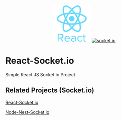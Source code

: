 <p align="center">
  <a href="https://reactjs.org/" target="_blank" rel="noreferrer"><img src="https://raw.githubusercontent.com/devicons/devicon/master/icons/react/react-original-wordmark.svg" alt="react" alt="javascript" width="120" height="120"/></a>
  <a href="https://socket.io/" target="_blank" rel="noreferrer"><img src="https://socket.io/images/logo.svg" alt="socket.io" alt="socket.io" width="120" height="120"/></a>
</p>

# React-Socket.io

Simple React JS Socket.io Project

## Related Projects (Socket.io)

[React-Socket.io](https://github.com/rahathossenmanik/react-socket.io)

[Node-Nest-Socket.io](https://github.com/rahathossenmanik/node-socket.io)
